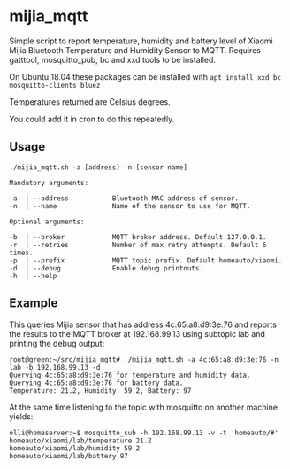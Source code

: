 # mijia_mqtt
Simple script to report temperature, humidity and battery level of Xiaomi Mijia Bluetooth Temperature and Humidity Sensor to MQTT. Requires gatttool, mosquitto_pub, bc and xxd tools to be installed.

On Ubuntu 18.04 these packages can be installed with 
```apt install xxd bc mosquitto-clients bluez```

Temperatures returned are Celsius degrees.

You could add it in cron to do this repeatedly.

## Usage

```
./mijia_mqtt.sh -a [address] -n [sensor name]

Mandatory arguments:

-a  | --address           Bluetooth MAC address of sensor.
-n  | --name              Name of the sensor to use for MQTT.

Optional arguments:

-b  | --broker            MQTT broker address. Default 127.0.0.1.
-r  | --retries           Number of max retry attempts. Default 6 times.
-p  | --prefix            MQTT topic prefix. Default homeauto/xiaomi.
-d  | --debug             Enable debug printouts.
-h  | --help
```

## Example

This queries Mijia sensor that has address 4c:65:a8:d9:3e:76 and reports the results to the MQTT broker at 192.168.99.13 using subtopic lab and printing the debug output:

```
root@green:~/src/mijia_mqtt# ./mijia_mqtt.sh -a 4c:65:a8:d9:3e:76 -n lab -b 192.168.99.13 -d
Querying 4c:65:a8:d9:3e:76 for temperature and humidity data.
Querying 4c:65:a8:d9:3e:76 for battery data.
Temperature: 21.2, Humidity: 59.2, Battery: 97
```

At the same time listening to the topic with mosquitto on another machine yields:

```
olli@homeserver:~$ mosquitto_sub -h 192.168.99.13 -v -t 'homeauto/#'
homeauto/xiaomi/lab/temperature 21.2
homeauto/xiaomi/lab/humidity 59.2
homeauto/xiaomi/lab/battery 97
```

